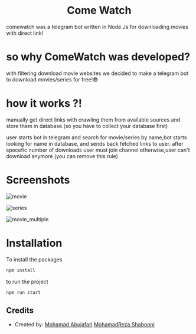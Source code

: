 
<h1 align="center">
  <br>
  Come Watch 
  <br>
</h1>

comewatch was a telegram bot written in Node.Js for downloading movies with direct link!

# so why ComeWatch was developed?
with filtering download movie websites we decided to make a telegram bot to download movies/series for free!😎

# how it works ?!
manually get direct links with crawling them from available sources and store them in database.(so you have to collect your database first)

user starts bot in telegram and search for movie/series by name,bot starts looking for name in database, and sends back fetched links to user.
after specefic number of downloads user must join channel otherwise,user can't download anymore (you can remove this rule) 

# Screenshots
![movie](https://user-images.githubusercontent.com/61030263/130231295-592ade99-88db-4e57-9928-10efc64216b2.jpg)

![series](https://user-images.githubusercontent.com/61030263/130231341-d6a4cc4f-0ef1-45fc-a60c-ba5388d7c1d2.jpg)

![movie_multiple](https://user-images.githubusercontent.com/61030263/130231234-20b3b73a-82d2-420c-9bd0-b5864ffb4fba.jpg)


# Installation

To install the packages

```bash
npm install
```

to run the project

```
npm run start
```
## Credits
- Created by: 
 [Mohamad Abujafari](https://github.com/abujafari) 
 [MohamadReza Shabooni](https://github.com/mohamadrezza)
